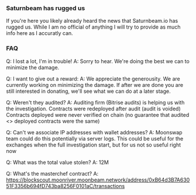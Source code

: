 ### Saturnbeam has rugged us
If you're here you likely already heard the news that Saturnbeam.io has rugged us.
While I am no official of anything I will try to provide as much info here as I accuratly can.

### FAQ
Q: I lost a lot, I'm in trouble!
A: Sorry to hear. We're doing the best we can to minimize the damage.

Q: I want to give out a reward:
A: We appreciate the generousity. We are currently working on minimizing the damage. If after we are done you are still interested in donating, we'll see what we can do at a later stage.

Q: Weren't they audited?
A: Auditing firm (Bitrise audits) is helping us with the investigation.
Contracts were redeployed after audit (audit is voided)
Contracts deployed were never verified on chain (no guarantee that audited <> deployed contracts were the same)

Q: Can't we associate IP addresses with wallet addresses?
A: Moonswap team could do this potentially via server logs. This could be useful for the exchanges when the full investigation start, but for us not so useful right now

Q: What was the total value stolen?
A: 12M

Q: What's the masterchef contract?
A: https://blockscout.moonriver.moonbeam.network/address/0xB64d3B7A63051F3356b694fD743ba8256F0101aC/transactions

